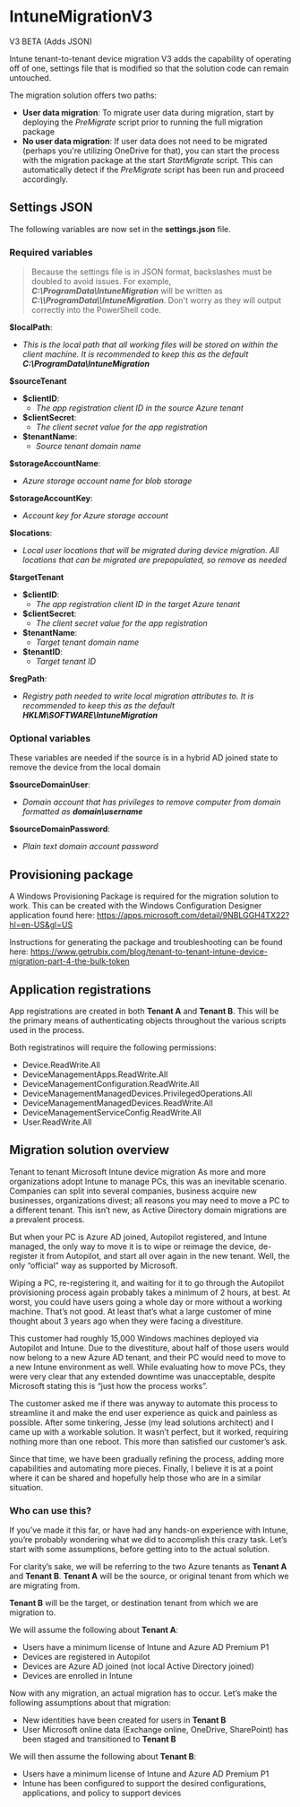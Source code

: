 # IntuneMigrationV3
 V3 BETA (Adds JSON)

 Intune tenant-to-tenant device migration V3 adds the capability of operating off of one, settings file that is modified so that the solution code can remain untouched.

 The migration solution offers two paths:
 * **User data migration**: To migrate user data during migration, start by deploying the *PreMigrate* script prior to running the full migration package
 * **No user data migration**: If user data does not need to be migrated (perhaps you're utilizing OneDrive for that), you can start the process with the migration package at the start *StartMigrate* script.  This can automatically detect if the *PreMigrate* script has been run and proceed accordingly.


## Settings JSON
The following variables are now set in the **settings.json** file.


### Required variables
> Because the settings file is in JSON format, backslashes must be doubled to avoid issues.  For example, ***C:\ProgramData\IntuneMigration*** will be written as ***C:\\\\ProgramData\\\\IntuneMigration***.  Don't worry as they will output correctly into the PowerShell code.

**$localPath**:
* *This is the local path that all working files will be stored on within the client machine.  It is recommended to keep this as the default **C:\ProgramData\IntuneMigration***

**$sourceTenant**
* **$clientID**:
    * *The app registration client ID in the source Azure tenant*
* **$clientSecret**:
    * *The client secret value for the app registration*
* **$tenantName**:
    * *Source tenant domain name*

**$storageAccountName**:
* *Azure storage account name for blob storage*

**$storageAccountKey**:
* *Account key for Azure storage account*

**$locations**:
* *Local user locations that will be migrated during device migration.  All locations that can be migrated are prepopulated, so remove as needed*

**$targetTenant**
* **$clientID**:
    * *The app registration client ID in the target Azure tenant*
* **$clientSecret**:
    * *The client secret value for the app registration*
* **$tenantName**:
    * *Target tenant domain name*
* **$tenantID**:
    * *Target tenant ID*

**$regPath**:
* *Registry path needed to write local migration attributes to.  It is recommended to keep this as the default **HKLM\SOFTWARE\IntuneMigration***

### Optional variables
These variables are needed if the source is in a hybrid AD joined state to remove the device from the local domain

**$sourceDomainUser**:
* *Domain account that has privileges to remove computer from domain formatted as **domain\username***

**$sourceDomainPassword**:
* *Plain text domain account password*

## Provisioning package
A Windows Provisioning Package is required for the migration solution to work.  This can be created with the Windows Configuration Designer application found here:
https://apps.microsoft.com/detail/9NBLGGH4TX22?hl=en-US&gl=US

Instructions for generating the package and troubleshooting can be found here:
https://www.getrubix.com/blog/tenant-to-tenant-intune-device-migration-part-4-the-bulk-token

## Application registrations
App registrations are created in both **Tenant A** and **Tenant B**. This will be the primary means of authenticating objects throughout the various scripts used in the process.

Both registratinos will require the following permissions:
* Device.ReadWrite.All
* DeviceManagementApps.ReadWrite.All
* DeviceManagementConfiguration.ReadWrite.All
* DeviceManagementManagedDevices.PrivilegedOperations.All
* DeviceManagementManagedDevices.ReadWrite.All
* DeviceManagementServiceConfig.ReadWrite.All
* User.ReadWrite.All

## Migration solution overview
Tenant to tenant Microsoft Intune device migration As more and more organizations adopt Intune to manage PCs, this was an inevitable scenario. Companies can split into several companies, business acquire new businesses, organizations divest; all reasons you may need to move a PC to a different tenant. This isn’t new, as Active Directory domain migrations are a prevalent process.

But when your PC is Azure AD joined, Autopilot registered, and Intune managed, the only way to move it is to wipe or reimage the device, de-register it from Autopilot, and start all over again in the new tenant. Well, the only “official” way as supported by Microsoft.

Wiping a PC, re-registering it, and waiting for it to go through the Autopilot provisioning process again probably takes a minimum of 2 hours, at best. At worst, you could have users going a whole day or more without a working machine. That’s not good. At least that’s what a large customer of mine thought about 3 years ago when they were facing a divestiture.

This customer had roughly 15,000 Windows machines deployed via Autopilot and Intune. Due to the divestiture, about half of those users would now belong to a new Azure AD tenant, and their PC would need to move to a new Intune environment as well. While evaluating how to move PCs, they were very clear that any extended downtime was unacceptable, despite Microsoft stating this is “just how the process works”.

The customer asked me if there was anyway to automate this process to streamline it and make the end user experience as quick and painless as possible. After some tinkering, Jesse (my lead solutions architect) and I came up with a workable solution. It wasn’t perfect, but it worked, requiring nothing more than one reboot. This more than satisfied our customer’s ask.

Since that time, we have been gradually refining the process, adding more capabilities and automating more pieces. Finally, I believe it is at a point where it can be shared and hopefully help those who are in a similar situation.

### Who can use this?
If you’ve made it this far, or have had any hands-on experience with Intune, you’re probably wondering what we did to accomplish this crazy task. Let’s start with some assumptions, before getting into to the actual solution.

For clarity’s sake, we will be referring to the two Azure tenants as **Tenant A** and **Tenant B**.
**Tenant A** will be the source, or original tenant from which we are migrating from.

**Tenant B** will be the target, or destination tenant from which we are migration to.

We will assume the following about **Tenant A**:

* Users have a minimum license of Intune and Azure AD Premium P1
* Devices are registered in Autopilot
* Devices are Azure AD joined (not local Active Directory joined)
* Devices are enrolled in Intune

Now with any migration, an actual migration has to occur. Let’s make the following assumptions about that migration:

* New identities have been created for users in **Tenant B**
* User Microsoft online data (Exchange online, OneDrive, SharePoint) has been staged and transitioned to **Tenant B**

We will then assume the following about **Tenant B**:

* Users have a minimum license of Intune and Azure AD Premium P1
* Intune has been configured to support the desired configurations, applications, and policy to support devices


